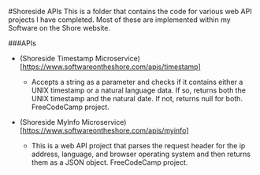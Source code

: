 #Shoreside APIs
  This is a folder that contains the code for various web API projects I have
  completed. Most of these are implemented within my Software on the Shore website.

###APIs
  * (Shoreside Timestamp Microservice)[https://www.softwareontheshore.com/apis/timestamp]
    * Accepts a string as a parameter and checks if it contains either a UNIX timestamp
      or a natural language data. If so, returns both the UNIX timestamp and the natural date.
      If not, returns null for both. FreeCodeCamp project.

  * (Shoreside MyInfo Microservice)[https://www.softwareontheshore.com/apis/myinfo]
    * This is a web API project that parses the request header for the ip address, language,
      and browser operating system and then returns them as a JSON object. FreeCodeCamp project.
